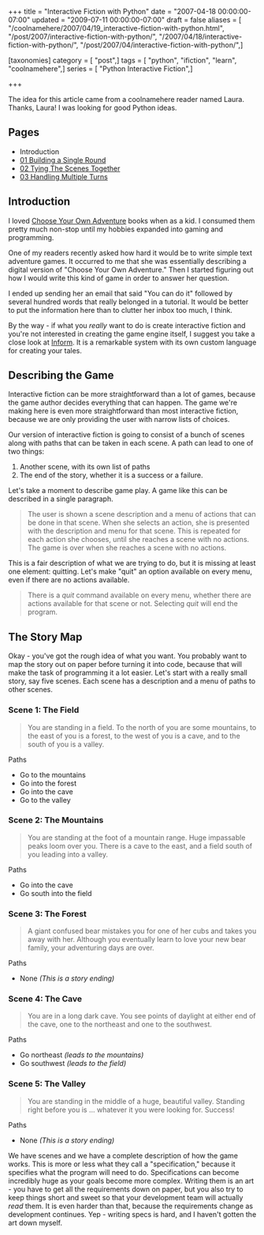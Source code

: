 +++
title = "Interactive Fiction with Python"
date = "2007-04-18 00:00:00-07:00"
updated = "2009-07-11 00:00:00-07:00"
draft = false
aliases = [ "/coolnamehere/2007/04/19_interactive-fiction-with-python.html", "/post/2007/interactive-fiction-with-python/", "/2007/04/18/interactive-fiction-with-python/", "/post/2007/04/interactive-fiction-with-python/",]

[taxonomies]
category = [ "post",]
tags = [ "python", "ifiction", "learn", "coolnamehere",]
series = [ "Python Interactive Fiction",]

+++

The idea for this article came from a coolnamehere reader 
named Laura. Thanks, Laura! I was looking for good Python ideas.
<!--more-->

## Pages

* Introduction
* [01 Building a Single Round](/post/2007/04/python-interactive-fiction-01-handling-a-single-round/)
* [02 Tying The Scenes Together](/post/2007/04/python-interactive-fiction-02-tying-the-scenes-together/)
* [03 Handling Multiple Turns](/post/2007/06-python-interactive-fiction-03-handling-multiple-turns/)

## Introduction

I loved [Choose Your Own Adventure](http://www.cyoa.com/ "Choose Your Own Adventure Home") 
books when as a kid. I consumed them pretty much non-stop until my hobbies expanded into
gaming and programming. 

One of my readers recently asked how hard it would be to write simple text 
adventure games. It occurred to me that she was essentially describing a digital
version of "Choose Your Own Adventure." Then I started figuring out how I would write this
kind of game in order to answer her question.

I ended up sending her an email that said "You can do it" followed by several hundred words
that really belonged in a tutorial. It would be better to put the information here than to
clutter her inbox too much, I think.

By the way - if what you *really* want to do is create interactive fiction and you're not
interested in creating the game engine itself, I suggest you take a close look at
[Inform](http://inform-fiction.org/). It is a remarkable system with its own custom language
for creating your tales.

## Describing the Game

Interactive fiction can be more straightforward than a lot of games, because the game 
author decides everything that can happen. The game we're making here is even more 
straightforward than most interactive fiction, because we are only providing the 
user with narrow lists of choices.

Our version of interactive fiction is going to consist of a bunch of scenes along with paths 
that can be taken in each scene. A path can lead to one of two things:

1. Another scene, with its own list of paths
2. The end of the story, whether it is a success or a failure.

Let's take a moment to describe game play. A game like this can be described in a single paragraph.

> The user is shown a scene description and a menu of actions that can be done in that scene. 
> When she selects an action, she is presented with the description and menu for that scene. 
> This is repeated for each action she chooses, until she reaches a scene with no actions. The 
> game is over when she reaches a scene with no actions.

This is a fair description of what we are trying to do, but it is missing at least one 
element: quitting. Let's make "quit" an option available on every menu, even if there 
are no actions available.

> There is a *quit* command available on every menu, whether there are actions available for 
> that scene or not. Selecting *quit* will end the program.

## The Story Map

Okay - you've got the rough idea of what you want. You probably want to map the 
story out on paper before turning it into code, because that will make the task 
of programming it a lot easier. Let's start with a really small story, say five 
scenes. Each scene has a description and a menu of paths to other scenes.

### Scene 1: The Field

> You are standing in a field. To the north of you are some mountains, to the 
> east of you is a forest, to the west of you is a cave, and to the south of 
> you is a valley.

Paths

+ Go to the mountains
+ Go into the forest
+ Go into the cave
+ Go to the valley

### Scene 2: The Mountains

> You are standing at the foot of a mountain range. Huge impassable peaks 
> loom over you. There is a cave to the east, and a field south of you 
> leading into a valley.

Paths

+ Go into the cave
+ Go south into the field

### Scene 3: The Forest

> A giant confused bear mistakes you for one of her cubs and takes you away 
> with her. Although you eventually learn to love your new bear family, your 
> adventuring days are over.

Paths

+ None *(This is a story ending)*

### Scene 4: The Cave

> You are in a long dark cave. You see points of daylight at either end of the 
> cave, one to the northeast and one to the southwest.

Paths

+ Go northeast *(leads to the mountains)*
+ Go southwest *(leads to the field)*

### Scene 5: The Valley

> You are standing in the middle of a huge, beautiful valley. Standing right 
> before you is ... whatever it you were looking for. Success!

Paths

+ None *(This is a story ending)*

We have scenes and we have a complete description of how the game works. This is 
more or less what they call a "specification," because it specifies what the program 
will need to do. Specifications can become incredibly huge as your goals become 
more complex. Writing them is an art - you have to get all the requirements down 
on paper, but you also try to keep things short and sweet so that your development 
team will actually *read* them. It is even harder than that, because the requirements 
change as development continues. Yep - writing specs is hard, and I haven't gotten 
the art down myself.